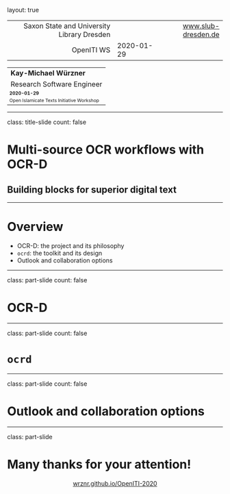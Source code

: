 layout: true
  
<div class="my-header"></div>

<div class="my-footer">
  <table>
    <tr>
      <td style="text-align:right">Saxon State and University Library Dresden</td>
      <td></td>
      <td style="text-align:right"><a href="https://www.slub-dresden.de/">www.slub-dresden.de</a></td>
    </tr>
    <tr>
      <td style="text-align:right">OpenITI WS</td>
      <td>2020-01-29</td>
    </tr>
  </table>
</div>

<div class="my-title-footer">
  <table>
    <tr>
      <td style="text-align:left"><b>Kay-Michael Würzner</b></td>
    </tr>
    <tr>
      <td style="text-align:left">Research Software Engineer</td>
    </tr>
    <tr>
      <td style="font-size:8pt"><b>2020-01-29</b></td>
    </tr>
    <tr>
      <td style="font-size:8pt">Open Islamicate Texts Initiative Workshop</td>
    </tr>
  </table>
</div>

---

class: title-slide
count: false

# Multi-source OCR workflows with OCR-D
## Building blocks for superior digital text

---

# Overview

- OCR-D: the project and its philosophy
- `ocrd`: the toolkit and its design
- Outlook and collaboration options

---

class: part-slide
count: false

# OCR-D

---

class: part-slide
count: false

# `ocrd`

---

class: part-slide
count: false

# Outlook and collaboration options

---

class: part-slide

# Many thanks for your attention!

<center>
<a href="https://wrznr.github.io/OpenITI-2020/">wrznr.github.io/OpenITI-2020</a>
</center>
